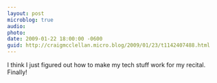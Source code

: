 ```yaml
---
layout: post
microblog: true
audio: 
photo: 
date: 2009-01-22 18:00:00 -0600
guid: http://craigmcclellan.micro.blog/2009/01/23/t1142407488.html
---
```

I think I just figured out how to make my tech stuff work for my recital. Finally!

